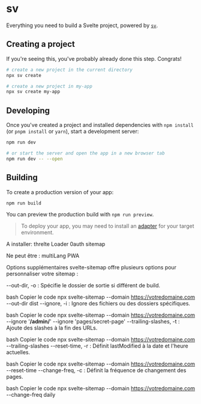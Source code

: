 # sv

Everything you need to build a Svelte project, powered by [`sv`](https://github.com/sveltejs/cli).

## Creating a project

If you're seeing this, you've probably already done this step. Congrats!

```bash
# create a new project in the current directory
npx sv create

# create a new project in my-app
npx sv create my-app
```

## Developing

Once you've created a project and installed dependencies with `npm install` (or `pnpm install` or `yarn`), start a development server:

```bash
npm run dev

# or start the server and open the app in a new browser tab
npm run dev -- --open
```

## Building

To create a production version of your app:

```bash
npm run build
```

You can preview the production build with `npm run preview`.

> To deploy your app, you may need to install an [adapter](https://svelte.dev/docs/kit/adapters) for your target environment.


A installer:
threlte
Loader
0auth
sitemap


Ne peut être :
multiLang
PWA



Options supplémentaires
svelte-sitemap offre plusieurs options pour personnaliser votre sitemap :

--out-dir, -o : Spécifie le dossier de sortie si différent de build.

bash
Copier le code
npx svelte-sitemap --domain https://votredomaine.com --out-dir dist
--ignore, -i : Ignore des fichiers ou des dossiers spécifiques.

bash
Copier le code
npx svelte-sitemap --domain https://votredomaine.com --ignore '**/admin/**' --ignore 'pages/secret-page'
--trailing-slashes, -t : Ajoute des slashes à la fin des URLs.

bash
Copier le code
npx svelte-sitemap --domain https://votredomaine.com --trailing-slashes
--reset-time, -r : Définit lastModified à la date et l'heure actuelles.

bash
Copier le code
npx svelte-sitemap --domain https://votredomaine.com --reset-time
--change-freq, -c : Définit la fréquence de changement des pages.

bash
Copier le code
npx svelte-sitemap --domain https://votredomaine.com --change-freq daily
